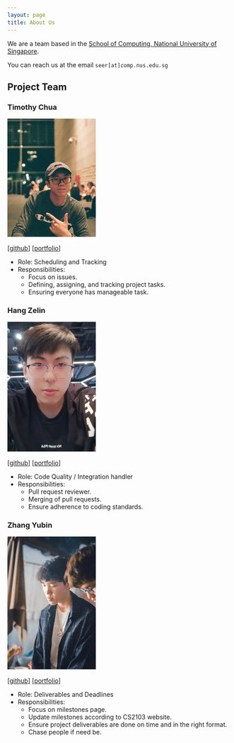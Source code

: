 ```yaml
---
layout: page
title: About Us
---
```


We are a team based in the [School of Computing, National University of Singapore](http://www.comp.nus.edu.sg).

You can reach us at the email `seer[at]comp.nus.edu.sg`

## Project Team

### Timothy Chua

<img src="images/ooawagaeri.jpg" width="200px">

[[github](https://github.com/ooawagaeri)]
[[portfolio](team/ooawagaeri.md)]

* Role: Scheduling and Tracking
* Responsibilities:
  * Focus on issues.
  * Defining, assigning, and tracking project tasks.
  * Ensuring everyone has manageable task.

### Hang Zelin

<img src="images\hangzelin.png" width="200px">

[[github](https://github.com/hangzelin)]
[[portfolio](team/hangzelin.md)]

* Role: Code Quality / Integration handler
* Responsibilities:
  * Pull request reviewer.
  * Merging of pull requests.
  * Ensure adherence to coding standards.

### Zhang Yubin

<img src="images\Kimowarui.png" width="200px">

[[github](https://github.com/Kimowarui)]
[[portfolio](team/zhangyubin.md)]

* Role: Deliverables and Deadlines
* Responsibilities:
  * Focus on milestones page.
  * Update milestones according to CS2103 website.
  * Ensure project deliverables are done on time and in the right format.
  * Chase people if need be.
